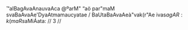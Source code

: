 ™aIBagAvaAnauvaAca
@ºarM" “aö par"maM svaBaAvaAe'DyaAtmamaucyatae /
BaUtaBaAvaAeà"vak(r"Ae ivas$agAR: k(maRs$aMiÁata: // 3 //